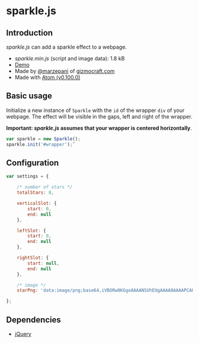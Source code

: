 # sparkle.js


## Introduction
*sparkle.js* can add a sparkle effect to a webpage.

- *sparkle.min.js* (script and image data): 1.8 kB
- [Demo](http://gapcode.com/sparkle-js/)
- Made by [@marzepani](https://github.com/marzepani) of [gizmocraft.com](http://gizmocraft.com)
- Made with [Atom (v0.100.0)](https://atom.io/)


## Basic usage
Initialize a new instance of ```Sparkle``` with the ```id``` of the wrapper ```div``` of your webpage.
The effect will be visible in the gaps, left and right of the wrapper.

**Important: *sparkle.js* assumes that your wrapper is centered horizontally**.

```js
var sparkle = new Sparkle();
sparkle.init('#wrapper');˘
```


## Configuration

```js
var settings = {

    /* number of stars */
    totalStars: 8,

    verticalSlot: {
        start: 0,
        end: null
    },

    leftSlot: {
        start: 0,
        end: null
    },

    rightSlot: {
        start: null,
        end: null
    },

    /* image */
    starPng: 'data:image/png;base64,iVBORw0KGgoAAAANSUhEUgAAAA8AAAAPCAQAAACR313BAAAAS0lEQVQYGZXBQRGAIABFwVeCJBIG00AbwkgRKfE8c/kz7sLBQmIlsZE4SJwkPiRuTharze50udXX5XR4e1k4uUlcJE4SO4mNxIs/PsnOKsJwHzXnAAAAAElFTkSuQmCC'

};
```


## Dependencies

- [jQuery](http://jquery.com/)
